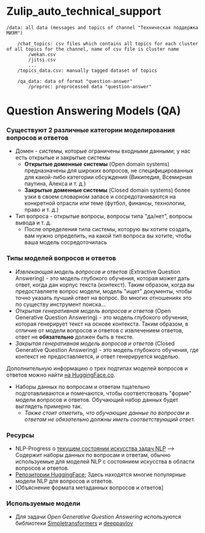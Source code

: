 # Zulip_auto_technical_support


    /data: all data (messages and topics of channel "Tехническая поддержка МИЭМ")

        /chat_topics: csv files which contains all topics for each cluster of all topics for the channel, name of csv file is cluster name
            /wekan.csv
            /jitsi.csv
            ...
        /topics_data.csv: manually tagged dataset of topics

        /qa_data: data of format "question-answer"
            /preproc: preprocessed data "question-answer"

# Question Answering Models (QA)

### Существуют 2 различные категории моделирования вопросов и ответов
- Домен - системы, которые ограничены входными данными; у нас есть открытые и закрытые системы
    - **Открытые доменные системы** (Open domain systems) предназначены для широких вопросов, не специфицированных для какой-либо категории обсуждения (Википедия, Всемирная паутина, Алекса и т. д.)
    - **Закрытые доменные системы** (Closed domain systems) более узки в своем словарном запасе и сосредотачиваются на конкретной отрасли или теме (футбол, финансы, технологии, право и т. д.)
- Тип вопроса - открытые вопросы, вопросы типа "да/нет", вопросы вывода и т. д.
    - После определения типа системы, которую вы хотите создать, вам нужно определить, на какой тип вопроса вы хотите, чтобы ваша модель сосредоточилась

### Типы моделей вопросов и ответов
- *Извлекающая модель вопросов и ответов* (Extractive Question Answering) - это модель глубокого обучения, которая может дать ответ, когда дан корпус текста (контекст). Таким образом, когда вы предоставляете вопрос модели, модель "ищет" документы, чтобы точно указать лучший ответ на вопрос. Во многих отношениях это по существу инструмент поиска...
- *Открытая генеративная модель вопросов и ответов* (Open Generative Question Answering) - это модель глубокого обучения, которая генерирует текст на основе контекста. Таким образом, в отличие от модели вопросов и ответов с извлечением ответов, ответ не **обязательно** должен быть в тексте.
- *Закрытая генеративная модель вопросов и ответов* (Closed Generative Question Answering) - это модель глубокого обучения, где контекст не предоставляется, и ответ генерируется моделью.

Дополнительную информацию о трех подтипах моделей вопросов и ответов можно найти [на HuggingFace.co](https://huggingface.co/tasks/question-answering).

- Наборы данных по вопросам и ответам тщательно подготавливаются и помечаются, чтобы соответствовать "форме" модели вопросов и ответов. Обучающий набор данных будет выглядеть примерно так.
    - _Также стоит отметить, что обучающие данные по вопросам и ответам не обязательно должны иметь соответствующий ответ._

### Ресурсы
- NLP-Progress о [текущем состоянии искусства задач NLP](http://nlpprogress.com/english/question_answering.html) --> Содержит наборы данных по вопросам и ответам, обычно используемые для моделей NLP с состоянием искусства в области вопросов и ответов.
- [Репозитории HuggingFace](https://huggingface.co/); Здесь находятся многие популярные модели NLP для вопросов и ответов.
- [Объяснение формата метаданных вопросов и ответов]

### Используемые модели
- Для задачи *Open Generative Question Answering* используются библиотеки [Simpletransformers](https://simpletransformers.ai/docs/qa-data-formats/) и [deeppavlov](http://docs.deeppavlov.ai/en/master/features/models/SQuAD.html)
